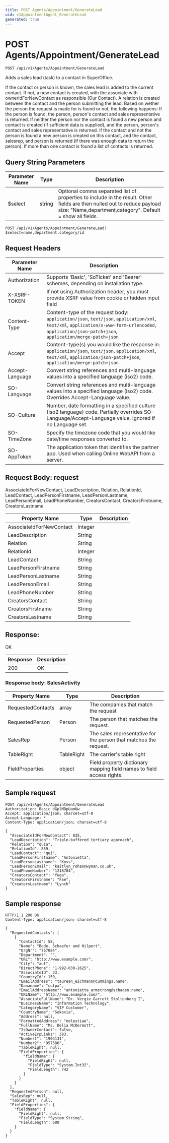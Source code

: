 ```yaml
---
title: POST Agents/Appointment/GenerateLead
uid: v1AppointmentAgent_GenerateLead
generated: true
---
```


# POST Agents/Appointment/GenerateLead

```http
POST /api/v1/Agents/Appointment/GenerateLead
```

Adds a sales lead (task) to a contact in SuperOffice.


If the contact or person is known, the sales lead is added to the current contact. If not, a new contact is created, with the associate with ownerIdForNewContact as responsible (Our Contact). A relation is created between the contact and the person submitting the lead. Based on wether the person the request is made for is found or not, the following happens: If the person is found, the person, person's contact and sales representative is returned. If neither the person nor the contact is found a new person and contact is created (if sufficient data is supplied), and the person, person's contact and sales representative is returned. If the contact and not the person is found a new person is created on this contact, and the contact, salesrep, and person is returned (if there was enough data to return the person). If more than one contact is found a list of contacts is returned.






## Query String Parameters

| Parameter Name | Type |  Description |
|----------------|------|--------------|
| $select | string |  Optional comma separated list of properties to include in the result. Other fields are then nulled out to reduce payload size: "Name,department,category". Default = show all fields. |

```http
POST /api/v1/Agents/Appointment/GenerateLead?$select=name,department,category/id
```


## Request Headers

| Parameter Name | Description |
|----------------|-------------|
| Authorization  | Supports 'Basic', 'SoTicket' and 'Bearer' schemes, depending on installation type. |
| X-XSRF-TOKEN   | If not using Authorization header, you must provide XSRF value from cookie or hidden input field |
| Content-Type | Content-type of the request body: `application/json`, `text/json`, `application/xml`, `text/xml`, `application/x-www-form-urlencoded`, `application/json-patch+json`, `application/merge-patch+json` |
| Accept         | Content-type(s) you would like the response in: `application/json`, `text/json`, `application/xml`, `text/xml`, `application/json-patch+json`, `application/merge-patch+json` |
| Accept-Language | Convert string references and multi-language values into a specified language (iso2) code. |
| SO-Language | Convert string references and multi-language values into a specified language (iso2) code. Overrides Accept-Language value. |
| SO-Culture | Number, date formatting in a specified culture (iso2 language) code. Partially overrides SO-Language/Accept-Language value. Ignored if no Language set. |
| SO-TimeZone | Specify the timezone code that you would like date/time responses converted to. |
| SO-AppToken | The application token that identifies the partner app. Used when calling Online WebAPI from a server. |

## Request Body: request 

AssociateIdForNewContact, LeadDescription, Relation, RelationId, LeadContact, LeadPersonFirstname, LeadPersonLastname, LeadPersonEmail, LeadPhoneNumber, CreatorsContact, CreatorsFirstname, CreatorsLastname 

| Property Name | Type |  Description |
|----------------|------|--------------|
| AssociateIdForNewContact | Integer |  |
| LeadDescription | String |  |
| Relation | String |  |
| RelationId | Integer |  |
| LeadContact | String |  |
| LeadPersonFirstname | String |  |
| LeadPersonLastname | String |  |
| LeadPersonEmail | String |  |
| LeadPhoneNumber | String |  |
| CreatorsContact | String |  |
| CreatorsFirstname | String |  |
| CreatorsLastname | String |  |

## Response:

OK

| Response | Description |
|----------------|-------------|
| 200 | OK |

### Response body: SalesActivity

| Property Name | Type |  Description |
|----------------|------|--------------|
| RequestedContacts | array | The companies that match the request |
| RequestedPerson | Person | The person that matches the request. |
| SalesRep | Person | The sales representative for the person that matches the request. |
| TableRight | TableRight | The carrier's table right |
| FieldProperties | object | Field property dictionary mapping field names to field access rights. |

## Sample request

```http!
POST /api/v1/Agents/Appointment/GenerateLead
Authorization: Basic dGplMDpUamUw
Accept: application/json; charset=utf-8
Accept-Language: *
Content-Type: application/json; charset=utf-8

{
  "AssociateIdForNewContact": 835,
  "LeadDescription": "Triple-buffered tertiary approach",
  "Relation": "quia",
  "RelationId": 859,
  "LeadContact": "qui",
  "LeadPersonFirstname": "Antonietta",
  "LeadPersonLastname": "Koss",
  "LeadPersonEmail": "kaitlyn_rohan@wyman.co.uk",
  "LeadPhoneNumber": "1218704",
  "CreatorsContact": "fuga",
  "CreatorsFirstname": "Fae",
  "CreatorsLastname": "Lynch"
}
```

## Sample response

```http_
HTTP/1.1 200 OK
Content-Type: application/json; charset=utf-8

{
  "RequestedContacts": [
    {
      "ContactId": 58,
      "Name": "Bode, Schaefer and Hilpert",
      "OrgNr": "757084",
      "Department": "",
      "URL": "http://www.example.com/",
      "City": "aut",
      "DirectPhone": "1-992-030-2625",
      "AssociateId": 33,
      "CountryId": 159,
      "EmailAddress": "taurean_eichmann@cummings.name",
      "Kananame": "culpa",
      "EmailAddressName": "antonietta_armstrong@schaden.name",
      "URLName": "http://www.example.com/",
      "AssociateFullName": "Dr. Vergie Garrett Stoltenberg I",
      "BusinessName": "Information Technology",
      "CategoryName": "VIP Customer",
      "CountryName": "Sokovia",
      "Address": null,
      "FormattedAddress": "molestiae",
      "FullName": "Ms. Delia McDermott",
      "IsOwnerContact": false,
      "ActiveErpLinks": 383,
      "Number1": "1904131",
      "Number2": "957580",
      "TableRight": null,
      "FieldProperties": {
        "fieldName": {
          "FieldRight": null,
          "FieldType": "System.Int32",
          "FieldLength": 742
        }
      }
    }
  ],
  "RequestedPerson": null,
  "SalesRep": null,
  "TableRight": null,
  "FieldProperties": {
    "fieldName": {
      "FieldRight": null,
      "FieldType": "System.String",
      "FieldLength": 600
    }
  }
}
```